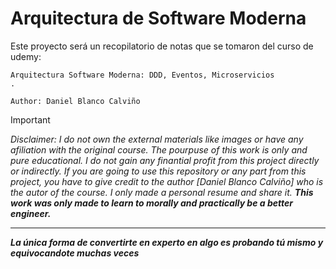 # Arquitectura de Software Moderna

Este proyecto será un recopilatorio de notas que se tomaron del curso de udemy:


```
Arquitectura Software Moderna: DDD, Eventos, Microservicios
.

Author: Daniel Blanco Calviño
```

>[!IMPORTANT]
>_Disclaimer: I do not own the external materials like images or have any afiliation with the original course.
The pourpuse of this work is only and pure educational.
I do not gain any finantial profit from this project directly or indirectly._
>_If you are going to use this repository or any part from this project, you have to give credit to the author [Daniel Blanco Calviño] who is the autor of the course. I only made a personal resume and share it._
>**_This work was only made to learn to morally and practically be a better engineer._**

----


**_La única forma de convertirte en experto en algo es probando tú mismo y equivocandote muchas veces_**